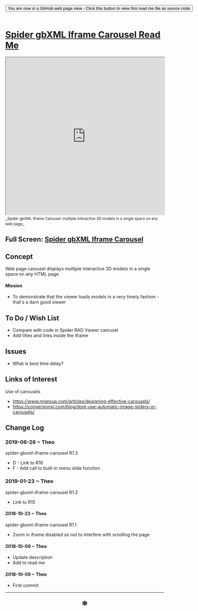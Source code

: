 
<span style=display:none; >[You are now in a GitHub source code view - click this link to view Read Me file as a web page]( https://www.ladybug.tools/spider-gbxml-tools/#cookbook/spider-gbxml-iframe-carousel/README.md "View file as a web page." ) </span>

<div><input type=button class = 'btn btn-secondary btn-sm' onclick="window.location.href='https://github.com/ladybug-tools/spider-gbxml-tools/blob/master/cookbook/spider-gbxml-iframe-carousel/README.md'";
value='You are now in a GitHub web page view - Click this button to view this read me file as source code' ></div>

<br>

# [Spider gbXML Iframe Carousel Read Me]( #cookbook/spider-gbxml-iframe-carousel/README.md )


<iframe src=https://www.ladybug.tools/spider-gbxml-tools/cookbook/spider-gbxml-iframe-carousel/index.html width=100% height=500px >Iframes are not viewable in GitHub source code views</iframe>
_<small>Spider gbXML Iframe Carousel: multiple interactive 3D models in a single space on any web page</small>_


## Full Screen: [Spider gbXML Iframe Carousel]( https://www.ladybug.tools/spider-gbxml-tools/cookbook/spider-gbxml-iframe-carousel/index.html )


## Concept

Web page carousel displays multiple interactive 3D models in a single space on any HTML page

#### Mission

* To demonstrate that the viewer loads models in a very timely fashion - that's a darn good viewer


## To Do / Wish List

* Compare with code in Spider RAD Viewer carousel
* Add titles and links inside the iframe


## Issues

* What is best time delay?

## Links of Interest

Use of carousels

* https://www.nngroup.com/articles/designing-effective-carousels/
* https://conversionxl.com/blog/dont-use-automatic-image-sliders-or-carousels/


## Change Log


### 2019-06-26 ~ Theo

spider-gbxml-iframe-carousel R1.3

* D - Link to R16
* F - Add call to built-in menu slide function

### 2019-01-23 ~ Theo

spider-gbxml-iframe-carousel R1.2

* Link to R15

#### 2018-10-23 ~ Theo

spider-gbxml-iframe-carousel R1.1
* Zoom in iframe disabled so not to interfere with scrolling the page

#### 2018-10-09 ~ Theo

* Update description
* Add to read me


#### 2018-10-09 ~ Theo

* First commit


***

### <center title="Howdy! My web is better than yours. ;-)" ><a href=javascript:window.scrollTo(0,0); style="text-decoration:none !important;" > &#x1f578; </a></center>



